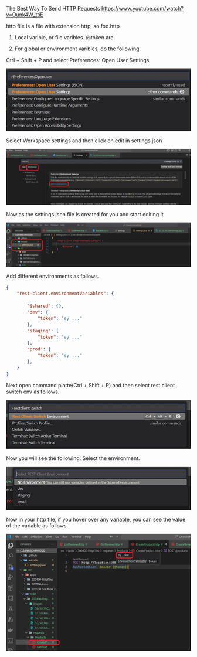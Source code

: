 


The Best Way To Send HTTP Requests
https://www.youtube.com/watch?v=Ounk4W_ttiE

http file is a file with extension http, so foo.http

1. Local varible, or file varibles.
@token are 

2. For global or environment varibles, do the following.

Ctrl + Shift + P and select Preferences: Open User Settings.

![Vs Code Settings](images/50_50_VsCodeSettings.jpg)

Select Workspace settings and then click on edit in settings.json

![Evn vars](images/51_50_EnvVariables.jpg)

Now as the settings.json file is created for you and start editing it

![Workspace settings](images/52_50_WorkSpaceSettings.jpg)

Add different environments as follows. 

```json
{
    "rest-client.environmentVariables": {

        "$shared": {},
        "dev": {
            "token": "ey ..."
        },
        "staging": {
            "token": "ey ..."
        },
        "prod": {
            "token": "ey ..."
        },
    }
}
```

Next open command platte(Ctrl + Shift + P) and then select rest client switch env as follows.


![Workspace settings](images/53_50_RestClientSwitchEnvironment.jpg)

Now you will see the following. Select the environment.

![Workspace settings](images/54_50_SelectEnv.jpg)

Now in your http file, if you hover over any variable, you can see the value of the variable as follows.

![Workspace settings](images/55_50_EvnVarSet.jpg)




